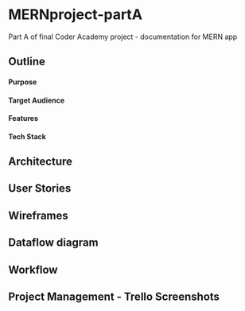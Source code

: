 # MERNproject-partA
Part A of final Coder Academy project - documentation for MERN app

## Outline 

#### Purpose


#### Target Audience


#### Features


#### Tech Stack 




## Architecture

## User Stories

## Wireframes

## Dataflow diagram

## Workflow

## Project Management - Trello Screenshots